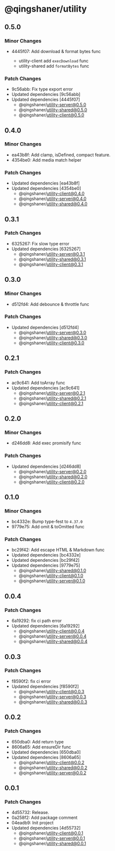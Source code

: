 # @qingshaner/utility

## 0.5.0

### Minor Changes

- 4445f07: Add download & format bytes func

  - utility-client add `execDownload` func
  - utility-shared add `formatBytes` func

### Patch Changes

- 9c56abb: Fix type export error
- Updated dependencies [9c56abb]
- Updated dependencies [4445f07]
  - @qingshaner/utility-server@0.5.0
  - @qingshaner/utility-shared@0.5.0
  - @qingshaner/utility-client@0.5.0

## 0.4.0

### Minor Changes

- ea43b8f: Add clamp, isDefined, compact feature.
- 4354be0: Add media match helper

### Patch Changes

- Updated dependencies [ea43b8f]
- Updated dependencies [4354be0]
  - @qingshaner/utility-client@0.4.0
  - @qingshaner/utility-server@0.4.0
  - @qingshaner/utility-shared@0.4.0

## 0.3.1

### Patch Changes

- 6325267: Fix slow type error
- Updated dependencies [6325267]
  - @qingshaner/utility-server@0.3.1
  - @qingshaner/utility-shared@0.3.1
  - @qingshaner/utility-client@0.3.1

## 0.3.0

### Minor Changes

- d512fd4: Add debounce & throttle func

### Patch Changes

- Updated dependencies [d512fd4]
  - @qingshaner/utility-server@0.3.0
  - @qingshaner/utility-shared@0.3.0
  - @qingshaner/utility-client@0.3.0

## 0.2.1

### Patch Changes

- ac9c641: Add toArray func
- Updated dependencies [ac9c641]
  - @qingshaner/utility-server@0.2.1
  - @qingshaner/utility-shared@0.2.1
  - @qingshaner/utility-client@0.2.1

## 0.2.0

### Minor Changes

- d246dd8: Add exec promisify func

### Patch Changes

- Updated dependencies [d246dd8]
  - @qingshaner/utility-server@0.2.0
  - @qingshaner/utility-shared@0.2.0
  - @qingshaner/utility-client@0.2.0

## 0.1.0

### Minor Changes

- bc4332e: Bump type-fest to `4.37.0`
- 9779e75: Add omit & toOmitted func

### Patch Changes

- bc29f42: Add escape HTML & Markdown func
- Updated dependencies [bc4332e]
- Updated dependencies [bc29f42]
- Updated dependencies [9779e75]
  - @qingshaner/utility-shared@0.1.0
  - @qingshaner/utility-client@0.1.0
  - @qingshaner/utility-server@0.1.0

## 0.0.4

### Patch Changes

- 6a19292: fix ci path error
- Updated dependencies [6a19292]
  - @qingshaner/utility-client@0.0.4
  - @qingshaner/utility-server@0.0.4
  - @qingshaner/utility-shared@0.0.4

## 0.0.3

### Patch Changes

- f8590f2: fix ci error
- Updated dependencies [f8590f2]
  - @qingshaner/utility-client@0.0.3
  - @qingshaner/utility-server@0.0.3
  - @qingshaner/utility-shared@0.0.3

## 0.0.2

### Patch Changes

- 650dba0: Add return type
- 8606a65: Add ensureDir func
- Updated dependencies [650dba0]
- Updated dependencies [8606a65]
  - @qingshaner/utility-client@0.0.2
  - @qingshaner/utility-shared@0.0.2
  - @qingshaner/utility-server@0.0.2

## 0.0.1

### Patch Changes

- 4d55732: Release.
- 0a258f2: Add package comment
- 04eadb9: Init project
- Updated dependencies [4d55732]
  - @qingshaner/utility-client@0.0.1
  - @qingshaner/utility-server@0.0.1
  - @qingshaner/utility-shared@0.0.1
